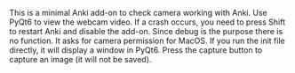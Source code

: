 This is a minimal Anki add-on to check camera working with Anki. Use PyQt6 to view the webcam video. If a crash occurs, you need to press Shift to restart Anki and disable the add-on. Since debug is the purpose there is no function. It asks for camera permission for MacOS. If you run the init file directly, it will display a window in PyQt6. Press the capture button to capture an image (it will not be saved).